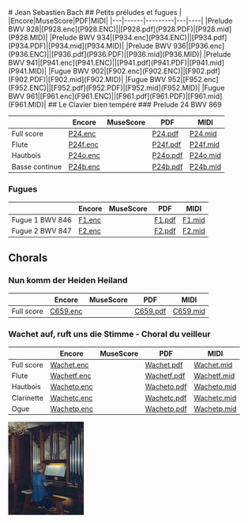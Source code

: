 <link href="../../gc.css" rel="stylesheet" type="text/css">
# Jean Sebastien Bach
## Petits préludes et fugues
|   |Encore|MuseScore|PDF|MIDI|
|---|------|---------|---|----|
|Prelude BWV 928|[P928.enc](P928.ENC)||[P928.pdf](P928.PDF)|[P928.mid](P928.MID)|
|Prelude BWV 934|[P934.enc](P934.ENC)||[P934.pdf](P934.PDF)|[P934.mid](P934.MID)|
|Prelude BWV 936|[P936.enc](P936.ENC)||[P936.pdf](P936.PDF)|[P936.mid](P936.MID)|
|Prelude BWV 941|[P941.enc](P941.ENC)||[P941.pdf](P941.PDF)|[P941.mid](P941.MID)|
|Fugue BWV 902|[F902.enc](F902.ENC)||[F902.pdf](F902.PDF)|[F902.mid](F902.MID)|
|Fugue BWV 952|[F952.enc](F952.ENC)||[F952.pdf](F952.PDF)|[F952.mid](F952.MID)|
|Fugue BWV 961|[F961.enc](F961.ENC)||[F961.pdf](F961.PDF)|[F961.mid](F961.MID)|
## Le Clavier bien tempéré
### Prelude 24 BWV 869

|   |Encore|MuseScore|PDF|MIDI|
|---|------|---------|---|----|
|Full score|[P24.enc](P24.ENC)||[P24.pdf](P24.PDF)|[P24.mid](P24.MID)|
|Flute|[P24f.enc](P24F.ENC)||[P24f.pdf](P24F.PDF)|[P24f.mid](P24F.MID)|
|Hautbois|[P24o.enc](P24O.ENC)||[P24o.pdf](P24O.PDF)|[P24o.mid](P24O.MID)|
|Basse continue|[P24b.enc](P24B.ENC)||[P24b.pdf](P24B.PDF)|[P24b.mid](P24B.MID)|

### Fugues

|   |Encore|MuseScore|PDF|MIDI|
|---|------|---------|---|----|
|Fugue 1 BWV 846|[F1.enc](F1.ENC)||[F1.pdf](F1.PDF)|[F1.mid](F2.MID)|
|Fugue 2 BWV 847|[F2.enc](F2.ENC)||[F2.pdf](F2.PDF)|[F2.mid](F2.MID)|

## Chorals
### Nun komm der Heiden Heiland
|   |Encore|MuseScore|PDF|MIDI|
|---|------|---------|---|----|
|Full score|[C659.enc](C659.ENC)||[C659.pdf](C659.PDF)|[C659.mid](C659.MID)|
### Wachet auf, ruft uns die Stimme - Choral du veilleur
|   |Encore|MuseScore|PDF|MIDI|
|---|------|---------|---|----|
|Full score|[Wachet.enc](WACHET.ENC)||[Wachet.pdf](WACHET.PDF)|[Wachet.mid](WACHET.MID)|
|Flute|[Wachetf.enc](WACHETF.ENC)||[Wachetf.pdf](WACHETF.PDF)|[Wachetf.mid](WACHETF.MID)|
|Hautbois|[Wacheto.enc](WACHETO.ENC)||[Wacheto.pdf](WACHETO.PDF)|[Wacheto.mid](WACHETO.MID)|
|Clarinette|[Wachetc.enc](WACHETC.ENC)||[Wachetc.pdf](WACHETC.PDF)|[Wachetc.mid](WACHETC.MID)|
|Ogue|[Wachetp.enc](WACHETP.ENC)||[Wachetp.pdf](WACHETP.PDF)|[Wachetp.mid](WACHETP.MID)|
[![Orgue](TN_ORGUE.JPG)](ORGUE.JPG)